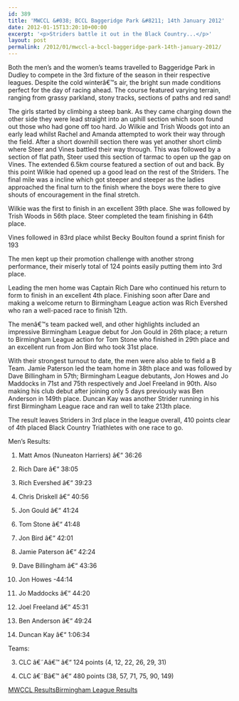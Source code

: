 ```yaml
---
id: 389
title: 'MWCCL &#038; BCCL Baggeridge Park &#8211; 14th January 2012'
date: 2012-01-15T13:20:10+00:00
excerpt: '<p>Striders battle it out in the Black Country...</p>'
layout: post
permalink: /2012/01/mwccl-a-bccl-baggeridge-park-14th-january-2012/
---
```

</p> 

Both the men&#8217;s and the women&#8217;s teams travelled to Baggeridge Park in Dudley to compete in the 3rd fixture of the season in their respective leagues. Despite the cold winterâ€™s air, the bright sun made conditions perfect for the day of racing ahead. The course featured varying terrain, ranging from grassy parkland, stony tracks, sections of paths and red sand! 

The girls started by climbing a steep bank. As they came charging down the other side they were lead straight into an uphill section which soon found out those who had gone off too hard. Jo Wilkie and Trish Woods got into an early lead whilst Rachel and Amanda attempted to work their way through the field. After a short downhill section there was yet another short climb where Steer and Vines battled their way through. This was followed by a section of flat path, Steer used this section of tarmac to open up the gap on Vines. The extended 6.5km course featured a section of out and back. By this point Wilkie had opened up a good lead on the rest of the Striders. The final mile was a incline which got steeper and steeper as the ladies approached the final turn to the finish where the boys were there to give shouts of encouragement in the final stretch.

Wilkie was the first to finish in an excellent 39th place. She was followed by Trish Woods in 56th place. Steer completed the team finishing in 64th place.

Vines followed in 83rd place whilst Becky Boulton found a sprint finish for 193

The men kept up their promotion challenge with another strong performance, their miserly total of 124 points easily putting them into 3rd place.

Leading the men home was Captain Rich Dare who continued his return to form to finish in an excellent 4th place. Finishing soon after Dare and making a welcome return to Birmingham League action was Rich Evershed who ran a well-paced race to finish 12th.

The menâ€™s team packed well, and other highlights included an impressive Birmingham League debut for Jon Gould in 26th place; a return to Birmingham League action for Tom Stone who finished in 29th place and an excellent run from Jon Bird who took 31st place.

With their strongest turnout to date, the men were also able to field a B Team. Jamie Paterson led the team home in 38th place and was followed by Dave Billingham in 57th; Birmingham League debutants, Jon Howes and Jo Maddocks in 71st and 75th respectively and Joel Freeland in 90th. Also making his club debut after joining only 5 days previously was Ben Anderson in 149th place. Duncan Kay was another Strider running in his first Birmingham League race and ran well to take 213th place.

The result leaves Striders in 3rd place in the league overall, 410 points clear of 4th placed Black Country Triathletes with one race to go.

Men&#8217;s Results:

1) Matt Amos (Nuneaton Harriers) â€“ 36:26

4) Rich Dare â€“ 38:05

12) Rich Evershed â€“ 39:23

22) Chris Driskell â€“ 40:56

26) Jon Gould â€“ 41:24

29) Tom Stone â€“ 41:48

31) Jon Bird â€“ 42:01

38) Jamie Paterson â€“ 42:24

57) Dave Billingham â€“ 43:36

71) Jon Howes -44:14

75) Jo Maddocks â€“ 44:20

90) Joel Freeland â€“ 45:31

149) Ben Anderson â€“ 49:24

213) Duncan Kay â€“ 1:06:34

Teams:

3) CLC â€˜Aâ€™ â€“ 124 points (4, 12, 22, 26, 29, 31)

2) CLC â€˜Bâ€™ â€“ 480 points (38, 57, 71, 75, 90, 149)

<a href="http://www.clcstriders-runningclub.co.uk/images/documents/2012mwcclfixture3.pdf" target="_blank" rel="nofollow">MWCCL Results</a><a href="http://www.clcstriders-runningclub.co.uk/images/documents/bccl3.pdf" target="_blank" rel="nofollow">Birmingham League Results</a>
